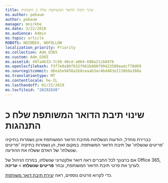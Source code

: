 ```yaml
---
title: שינוי תיבת הדואר המשותפת שלח כ התנהגות
ms.author: pebaum
author: pebaum
manager: mnirkhe
ms.date: 3/22/2018
ms.audience: Admin
ms.topic: article
ROBOTS: NOINDEX, NOFOLLOW
localization_priority: Priority
ms.collection: Adm_O365
ms.custom: Adm_O365
ms.assetid: 49fa4633-7c50-40cd-a064-608a21cb0476
ms.openlocfilehash: f3f7e0a96f632f661b988f99423589eadcf78d69
ms.sourcegitcommit: d6ea5e9458a2b8ceaab3ac4bd483e1130b9a398a
ms.translationtype: MT
ms.contentlocale: he-IL
ms.lasthandoff: 01/15/2019
ms.locfileid: "28292830"
---
```

# <a name="changing-shared-mailbox-send-as-behavior"></a>שינוי תיבת הדואר המשותפת שלח כ התנהגות

כברירת מחדל, הודעות הנשלחות מתיבת הדואר המשותפת אינן נשמרות בתיקיה 'פריטים שנשלחו' של תיבת הדואר המשותפת. במקום זאת, הן נשמרות בתיקיה 'פריטים שנשלחו' של האדם ששלח את ההודעה.
  
אם ברצונך לכל החברים ראה דואר אלקטרוני שנשלחו, במרכז הניהול של Office 365, לערוך את פרטי תיבת הדואר המשותפת, ובחר **פריטים שנשלחו** \> **עריכה**.
  
כדי לקרוא פרטים נוספים, ראה [יצירת תיבת דואר משותפת](https://support.office.com/en-us/article/create-a-shared-mailbox-871a246d-3acd-4bba-948e-5de8be0544c9).
  

